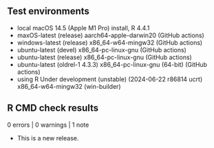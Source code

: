 ## Test environments

* local macOS 14.5 (Apple M1 Pro) install, R 4.4.1
* maxOS-latest (release) aarch64-apple-darwin20 (GitHub actions)
* windows-latest (release) x86_64-w64-mingw32 (GitHub actions)
* ubuntu-latest (devel) x86_64-pc-linux-gnu (GitHub actions)
* ubuntu-latest (release) x86_64-pc-linux-gnu (GitHub actions)
* ubuntu-latest (oldrel-1 4.3.3) x86_64-pc-linux-gnu (64-bit) (GitHub actions)
* using R Under development (unstable) (2024-06-22 r86814 ucrt) x86_64-w64-mingw32 (win-builder)

## R CMD check results

0 errors | 0 warnings | 1 note

* This is a new release.
